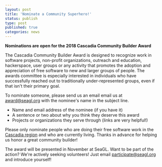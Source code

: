 ```yaml
---
layout: post
title: 'Nominate a Community Superhero!'
status: publish
type: post
published: true
categories: news
---
```


**Nominations are open for the 2018 Cascadia Community Builder Award**

The Cascadia Community Builder Award is designed to recognize work in software projects, non-profit organizations, outreach and education, hackerspace, user groups or any activity that promotes the adoption and appreciation of free software to new and larger groups of people. The awards committee is especially interested in individuals who have successfully reached out to traditionally under-represented groups, even if that isn't their primary goal. 

To nominate someone, please send us an email email us at [award@seagl.org](mailto:award@seagl.org) with the nominee's name in the subject line. 

* Name and email address of the nominee (if you have it)
* A sentence or two about why you think they deserve this award
* Projects or organizations they serve through (links are very helpful!)

Please only nominate people who are doing their free software work in the [Cascadia region](https://en.wikipedia.org/wiki/Cascadia_(bioregion)) and who are currently living. Thanks in advance for helping us honor a great community builder!

The award will be presented in November at SeaGL. Want to be part of the action? We're actively seeking volunteers! Just email [participate@seagl.org](mailto:participate@seagl.org) and introduce yourself! 

